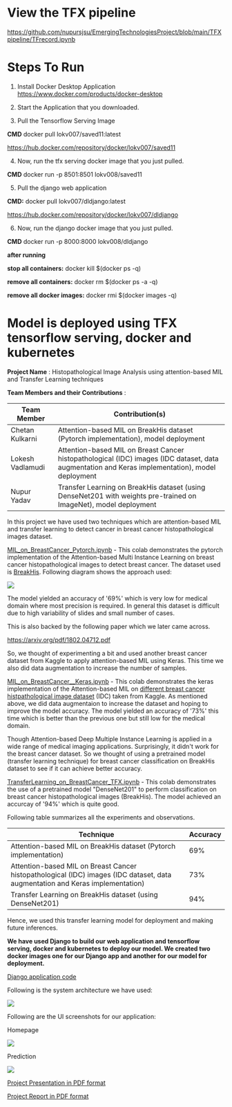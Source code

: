 # View the TFX pipeline

https://github.com/nupursjsu/EmergingTechnologiesProject/blob/main/TFXpipeline/TFrecord.ipynb

# Steps To Run
1. Install Docker Desktop Application
https://www.docker.com/products/docker-desktop

2. Start the Application that you downloaded.

3. Pull the Tensorflow Serving Image

**CMD**
    docker pull lokv007/saved11:latest
 
https://hub.docker.com/repository/docker/lokv007/saved11

4. Now, run the tfx serving docker image that you just pulled.

**CMD**
    docker run -p 8501:8501 lokv008/saved11

5. Pull the django web application 

**CMD:** 
    docker pull lokv007/dldjango:latest

https://hub.docker.com/repository/docker/lokv007/dldjango

6. Now, run the django docker image that you just pulled.

**CMD**
    docker run -p 8000:8000 lokv008/dldjango

**after running**

  **stop all containers:**
  docker kill $(docker ps -q)

  **remove all containers:**
  docker rm $(docker ps -a -q)

  **remove all docker images:**
  docker rmi $(docker images -q)


# Model is deployed using TFX tensorflow serving, docker and kubernetes

**Project Name** : Histopathological Image Analysis using attention-based MIL and Transfer Learning techniques

**Team Members and their Contributions** :

| Team Member  | Contribution(s) |
| ------------- | ------------- |
| Chetan Kulkarni  | Attention-based MIL on BreakHis dataset (Pytorch implementation), model deployment  |
| Lokesh Vadlamudi  | Attention-based MIL on Breast Cancer histopathological (IDC) images (IDC dataset, data augmentation and Keras implementation), model deployment  |
| Nupur Yadav  | Transfer Learning on BreakHis dataset (using DenseNet201 with weights pre-trained on ImageNet), model deployment |

In this project we have used two techniques which are attention-based MIL and transfer learning to detect cancer in breast cancer histopathological images dataset.

[MIL_on_BreastCancer_Pytorch.ipynb](https://github.com/nupursjsu/EmergingTechnologiesProject/blob/main/MIL_on_BreastCancer_Pytorch.ipynb) - This colab demonstrates the pytorch implementation of the Attention-based Multi Instance Learning on breast cancer histopathological images to detect breast cancer. The dataset used is [BreakHis](https://www.kaggle.com/kritika397/breast-cancer-dataset-from-breakhis). Following diagram shows the approach used:

![](https://github.com/nupursjsu/EmergingTechnologiesProject/blob/main/Images/Attention-based%20MIL%20approach.png)


The model yielded an accuracy of '69%' which is very low for medical domain where most precision is required. In general this dataset is difficult due to high variability of slides and small number of cases.

This is also backed by the following paper which we later came across.

https://arxiv.org/pdf/1802.04712.pdf

So, we thought of experimenting a bit and used another breast cancer dataset from Kaggle to apply attention-based MIL using Keras. This time we also did data augmentation to increase the number of samples.

[MIL_on_BreastCancer__Keras.ipynb](https://github.com/nupursjsu/EmergingTechnologiesProject/blob/main/MIL_on_BreastCancer__Keras.ipynb) - This colab demonstrates the keras implementation of the Attention-based MIL on [different breast cancer histpathological image dataset](https://www.kaggle.com/paultimothymooney/breast-histopathology-images) (IDC) taken from Kaggle. As mentioned above, we did data augmentaion to increase the dataset and hoping to improve the model accuracy. The model yielded an accuracy of '73%' this time which is better than the previous one but still low for the medical domain.

Though Attention-based Deep Multiple Instance Learning is applied in a wide range of medical imaging applications. Surprisingly, it didn't work for the breast cancer dataset. So we thought of using a pretrained model (transfer learning technique) for breast cancer classification on BreakHis dataset to see if it can achieve better accuracy.

[TransferLearning_on_BreastCancer_TFX.ipynb](https://github.com/nupursjsu/EmergingTechnologiesProject/blob/main/TransferLearning_on_BreastCancer_TFX.ipynb) - This colab demonstrates the use of a pretrained model "DenseNet201" to perform classification on breast cancer histopathological images (BreakHis). The model achieved an accurcay of '94%' which is quite good. 

Following table summarizes all the experiments and observations.

| Technique  | Accuracy |
| ------------- | ------------- |
| Attention-based MIL on BreakHis dataset (Pytorch implementation)  | 69%  |
| Attention-based MIL on Breast Cancer histopathological (IDC) images (IDC dataset, data augmentation and Keras implementation)  | 73%  |
| Transfer Learning on BreakHis dataset (using DenseNet201)  | 94%  |

Hence, we used this transfer learning model for deployment and making future inferences.

**We have used Django to build our web application and tensorflow serving, docker and kubernetes to deploy our model. We created two docker images one for our Django app and another for our model for deployment.**

[Django application code](https://github.com/nupursjsu/EmergingTechnologiesProject/tree/main/DLProject)

Following is the system architecture we have used:

![](https://github.com/nupursjsu/EmergingTechnologiesProject/blob/main/Images/System%20architecture.png)

Following are the UI screenshots for our application:

Homepage

![](https://github.com/nupursjsu/EmergingTechnologiesProject/blob/main/Images/Web%20homepage.png)

Prediction

![](https://github.com/nupursjsu/EmergingTechnologiesProject/blob/main/Images/Web%20prediction.png)





[Project Presentation in PDF format](https://github.com/nupursjsu/EmergingTechnologiesProject/blob/main/Project_presentation.pdf)

[Project Report in PDF format](https://github.com/nupursjsu/EmergingTechnologiesProject/blob/main/Project_Report_Histopathological_Image_Analysis.pdf)




